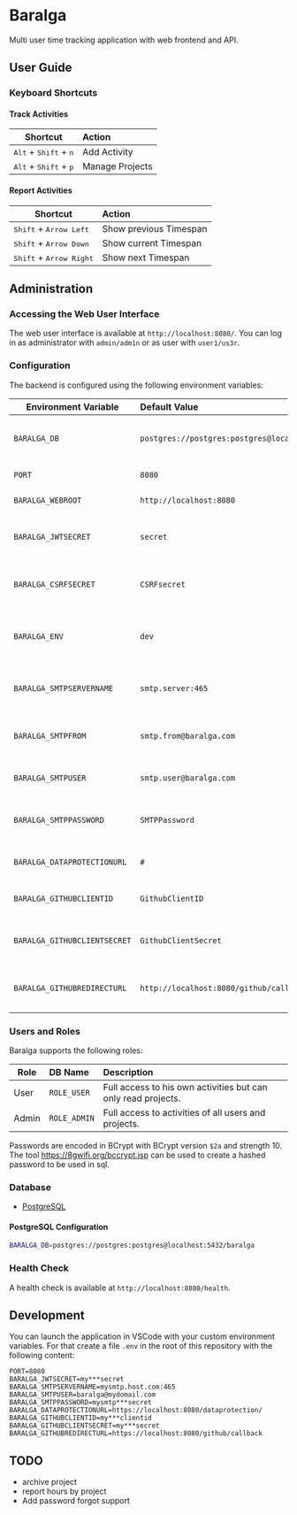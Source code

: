 # Baralga 

Multi user time tracking application with web frontend and API.

## User Guide

### Keyboard Shortcuts

#### Track Activities

| Shortcut                         | Action          |
| -------------------------------- |:----------------|
| <kbd>Alt</kbd> + <kbd>Shift</kbd> + <kbd>n</kbd>  | Add Activity    |
| <kbd>Alt</kbd> + <kbd>Shift</kbd> + <kbd>p</kbd>  | Manage Projects |

#### Report Activities

| Shortcut                                  | Action                 |
| ----------------------------------------- |:-----------------------|
| <kbd>Shift</kbd> + <kbd>Arrow Left</kbd>  | Show previous Timespan |
| <kbd>Shift</kbd> + <kbd>Arrow Down</kbd>  | Show current Timespan  |
| <kbd>Shift</kbd> + <kbd>Arrow Right</kbd> | Show next Timespan     |

## Administration

### Accessing the Web User Interface

The web user interface is available at `http://localhost:8080/`. You can log in as administrator with `admin/adm1n` or as user with `user1/us3r`.

### Configuration

The backend is configured using the following environment variables:

| Environment Variable  | Default Value                        | Description  |
| --------------------- |:------------------------------------| :--------|
| `BARALGA_DB`      | `postgres://postgres:postgres@localhost:5432/baralga`| PostgreSQL Connection string for database |
| `PORT` | `8080`      |    http server port |
| `BARALGA_WEBROOT` | `http://localhost:8080`      |    Web server root |
| `BARALGA_JWTSECRET` | `secret`      |    Random secret for JWT generation |
| `BARALGA_CSRFSECRET` | `CSRFsecret`      |    Random secret for CSRF protection |
| `BARALGA_ENV` | `dev`      |    use `production` for production mode |
| `BARALGA_SMTPSERVERNAME` | `smtp.server:465`      |    Host and port of your SMTP server |
| `BARALGA_SMTPFROM` | `smtp.from@baralga.com`      |    From email for your SMTP server |
| `BARALGA_SMTPUSER` | `smtp.user@baralga.com`      |    User for your SMTP server |
| `BARALGA_SMTPPASSWORD` | `SMTPPassword`      |    Password for your SMTP server |
| `BARALGA_DATAPROTECTIONURL` | `#`      |   URL to data protection rules. |
| `BARALGA_GITHUBCLIENTID` | `GithubClientID`      |    OAuth Client ID for Github. |
| `BARALGA_GITHUBCLIENTSECRET` | `GithubClientSecret`      |    OAuth Client Secret for Github. |
| `BARALGA_GITHUBREDIRECTURL` | `http://localhost:8080/github/callback`      |    OAuth Redirect URL for Github. |

### Users and Roles

Baralga supports the following roles:

| Role  | DB Name | Description                        |
| ----- |:------- |:------------------------------------|
| User  | `ROLE_USER` |Full access to his own activities but can only read projects. |
| Admin | `ROLE_ADMIN`  | Full access to activities of all users and projects.          |

Passwords are encoded in BCrypt with BCrypt version `$2a` and strength 10. The tool https://8gwifi.org/bccrypt.jsp
can be used to create a hashed password to be used in sql.

### Database

* [PostgreSQL](https://www.postgresql.org/)

#### PostgreSQL Configuration
```bash
BARALGA_DB=postgres://postgres:postgres@localhost:5432/baralga
```
                         
### Health Check

A health check is available at `http://localhost:8080/health`.

## Development

You can launch the application in VSCode with your custom environment variables. For that
create a file `.env` in the root of this repository with the following content:

```
PORT=8080
BARALGA_JWTSECRET=my***secret
BARALGA_SMTPSERVERNAME=mysmtp.host.com:465
BARALGA_SMTPUSER=baralga@mydomail.com
BARALGA_SMTPPASSWORD=mysmtp***secret
BARALGA_DATAPROTECTIONURL=https://localhost:8080/dataprotection/
BARALGA_GITHUBCLIENTID=my***clientid
BARALGA_GITHUBCLIENTSECRET=my***secret
BARALGA_GITHUBREDIRECTURL=https://localhost:8080/github/callback
```

## TODO
* archive project
* report hours by project
* Add password forgot support